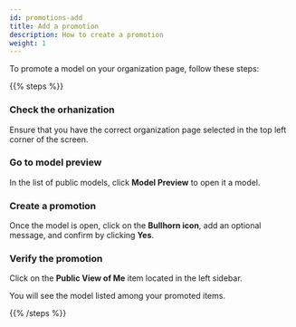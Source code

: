 ```yaml
---
id: promotions-add
title: Add a promotion
description: How to create a promotion
weight: 1
---
```


To promote a model on your organization page, follow these steps:

{{% steps %}}

### Check the orhanization

Ensure that you have the correct organization page selected in the top left corner of the screen.

### Go to model preview

In the list of public models, click **Model Preview** to open it a model.

### Create a promotion

Once the model is open, click on the **Bullhorn icon**, add an optional message, and confirm by clicking **Yes**.

### Verify the promotion

Click on the **Public View of Me** item located in the left sidebar.

You will see the model listed among your promoted items.

{{% /steps %}}